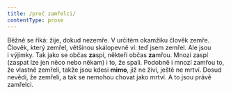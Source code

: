 ```yaml
---
title: /proč zamřelci/
contentType: prose
---
```


<section>

Běžně se říká: žije, dokud nezemře. V určitém okamžiku člověk zemře. Člověk, který zemřel, většinou skálopevně ví: teď jsem zemřel. Ale jsou i výjimky. Tak jako se občas **za**spí, někteří občas **za**mřou. Mnozí zaspí (zaspat lze jen něco nebo někam) i to, že spali. Podobně i mnozí zamřou to, že vlastně zemřeli, takže jsou kdesi **mimo**, již ne živí, ještě ne mrtví. Dosud nevědí, že zemřeli, a tak se nemohou chovat jako mrtví. A to jsou právě zamřelci.

</section>
